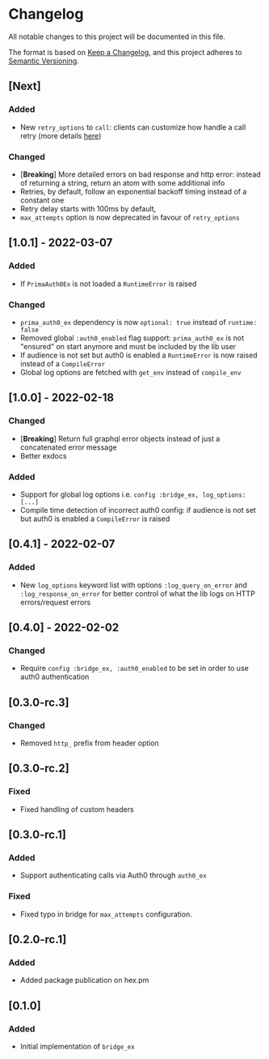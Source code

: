 # Changelog

All notable changes to this project will be documented in this file.

The format is based on [Keep a Changelog](https://keepachangelog.com/en/1.0.0/),
and this project adheres to [Semantic Versioning](https://semver.org/spec/v2.0.0.html).

## [Next]

### Added

- New `retry_options` to `call`: clients can customize how handle a call retry (more details [here](./README.md#customizing-the-retry-options))

### Changed

- [**Breaking**] More detailed errors on bad response and http error: instead of returning a string, return an atom with some additional info
- Retries, by default, follow an exponential backoff timing instead of a constant one
- Retry delay starts with 100ms by default,
- `max_attempts` option is now deprecated in favour of `retry_options`

## [1.0.1] - 2022-03-07

### Added

- If `PrimaAuth0Ex` is not loaded a `RuntimeError` is raised

### Changed

- `prima_auth0_ex` dependency is now `optional: true` instead of `runtime: false`
- Removed global `:auth0_enabled` flag support: `prima_auth0_ex` is not "ensured" on start anymore and must be included by the lib user
- If audience is not set but auth0 is enabled a `RuntimeError` is now raised instead of a `CompileError`
- Global log options are fetched with `get_env` instead of `compile_env`

## [1.0.0] - 2022-02-18

### Changed

- [**Breaking**] Return full graphql error objects instead of just a concatenated error message
- Better exdocs

### Added

- Support for global log options i.e. `config :bridge_ex, log_options: [...]`
- Compile time detection of incorrect auth0 config: if audience is not set but auth0 is enabled a `CompileError` is raised

## [0.4.1] - 2022-02-07

### Added

- New `log_options` keyword list with options `:log_query_on_error` and `:log_response_on_error` for better control of what the lib logs on HTTP errors/request errors

## [0.4.0] - 2022-02-02

### Changed

- Require `config :bridge_ex, :auth0_enabled` to be set in order to use auth0 authentication

## [0.3.0-rc.3]

### Changed

- Removed `http_` prefix from header option

## [0.3.0-rc.2]

### Fixed

- Fixed handling of custom headers

## [0.3.0-rc.1]

### Added

- Support authenticating calls via Auth0 through `auth0_ex`

### Fixed

- Fixed typo in bridge for `max_attempts` configuration.

## [0.2.0-rc.1]

### Added

- Added package publication on hex.pm

## [0.1.0]

### Added

- Initial implementation of `bridge_ex`
